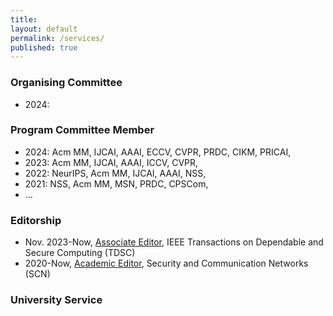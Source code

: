 ```yaml
---
title:
layout: default
permalink: /services/
published: true
---
```


### Organising Committee
+ 2024: 


### Program Committee Member
+ 2024: Acm MM, IJCAI, AAAI, ECCV, CVPR, PRDC, CIKM, PRICAI, 
+ 2023: Acm MM, IJCAI, AAAI, ICCV, CVPR,
+ 2022: NeurIPS, Acm MM, IJCAI, AAAI, NSS,
+ 2021: NSS, Acm MM, MSN, PRDC, CPSCom, 
+ ...

### Editorship
+ Nov. 2023-Now, [Associate Editor](https://www.computer.org/csdl/journal/tq/about/107350), IEEE Transactions on Dependable and Secure Computing (TDSC)
+ 2020-Now, [Academic Editor](https://www.hindawi.com/journals/scn/editors/), Security and Communication Networks (SCN)

### University Service
